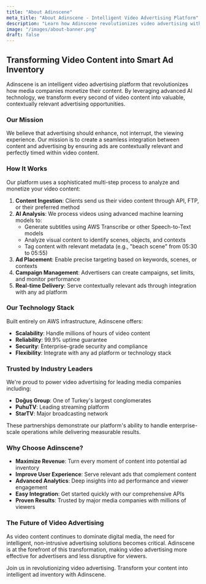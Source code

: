 ```yaml
---
title: "About Adinscene"
meta_title: "About Adinscene - Intelligent Video Advertising Platform"
description: "Learn how Adinscene revolutionizes video advertising with AI-powered scene analysis and contextual ad placement technology."
image: "/images/about-banner.png"
draft: false
---
```


## Transforming Video Content into Smart Ad Inventory

Adinscene is an intelligent video advertising platform that revolutionizes how media companies monetize their content. By leveraging advanced AI technology, we transform every second of video content into valuable, contextually relevant advertising opportunities.

### Our Mission

We believe that advertising should enhance, not interrupt, the viewing experience. Our mission is to create a seamless integration between content and advertising by ensuring ads are contextually relevant and perfectly timed within video content.

### How It Works

Our platform uses a sophisticated multi-step process to analyze and monetize your video content:

1. **Content Ingestion**: Clients send us their video content through API, FTP, or their preferred method
2. **AI Analysis**: We process videos using advanced machine learning models to:
   - Generate subtitles using AWS Transcribe or other Speech-to-Text models
   - Analyze visual content to identify scenes, objects, and contexts
   - Tag content with relevant metadata (e.g., "beach scene" from 05:30 to 05:55)
3. **Ad Placement**: Enable precise targeting based on keywords, scenes, or contexts
4. **Campaign Management**: Advertisers can create campaigns, set limits, and monitor performance
5. **Real-time Delivery**: Serve contextually relevant ads through integration with any ad platform

### Our Technology Stack

Built entirely on AWS infrastructure, Adinscene offers:
- **Scalability**: Handle millions of hours of video content
- **Reliability**: 99.9% uptime guarantee
- **Security**: Enterprise-grade security and compliance
- **Flexibility**: Integrate with any ad platform or technology stack

### Trusted by Industry Leaders

We're proud to power video advertising for leading media companies including:
- **Doğuş Group**: One of Turkey's largest conglomerates
- **PuhuTV**: Leading streaming platform
- **StarTV**: Major broadcasting network

These partnerships demonstrate our platform's ability to handle enterprise-scale operations while delivering measurable results.

### Why Choose Adinscene?

- **Maximize Revenue**: Turn every moment of content into potential ad inventory
- **Improve User Experience**: Serve relevant ads that complement content
- **Advanced Analytics**: Deep insights into ad performance and viewer engagement
- **Easy Integration**: Get started quickly with our comprehensive APIs
- **Proven Results**: Trusted by major media companies with millions of viewers

### The Future of Video Advertising

As video content continues to dominate digital media, the need for intelligent, non-intrusive advertising solutions becomes critical. Adinscene is at the forefront of this transformation, making video advertising more effective for advertisers and less disruptive for viewers.

Join us in revolutionizing video advertising. Transform your content into intelligent ad inventory with Adinscene.